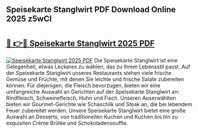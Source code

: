 ## Speisekarte Stanglwirt PDF Download Online 2025 z5wCl

# <h2><a href="http://gce296.nevu.top/?p=Speisekarte+Stanglwirt">🔗 👉🔴 Speisekarte Stanglwirt 2025 PDF</a></h2>

[![Speisekarte Stanglwirt 2025 PDF](https://i.imgur.com/dBaPXMq.png)](http://gce296.nevu.top/?p=Speisekarte+Stanglwirt)
Die Speisekarte Stanglwirt ist eine Gelegenheit, etwas Leckeres zu wählen, das zu Ihrem Lebensstil passt. Auf der Speisekarte Stanglwirt unseres Restaurants stehen viele frische Gemüse und Früchte, mit denen Sie leichte und frische Salate zubereiten können. Für diejenigen, die Fleisch bevorzugen, bieten wir eine umfangreiche Auswahl an Gerichten auf der Speisekarte Stanglwirt an: Rindfleisch, Schweinefleisch, Huhn und Fisch. Unseren Auserwählten bieten wir Gourmet-Gerichte wie Schaschlik und Steak an, die bei lebendem Feuer zubereitet werden. Unsere Speisekarte Stanglwirt bietet eine große Auswahl an Desserts, von traditionellen Kuchen und Kuchen bis hin zu exquisiten Crème Brûlée und Schokoladensouffle.
